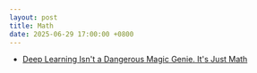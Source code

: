 ```yaml
---
layout: post
title: Math
date: 2025-06-29 17:00:00 +0800
---
```




- [Deep Learning Isn't a Dangerous Magic Genie. It's Just Math](https://www.wired.com/2016/06/deep-learning-isnt-dangerous-magic-genie-just-math/)
